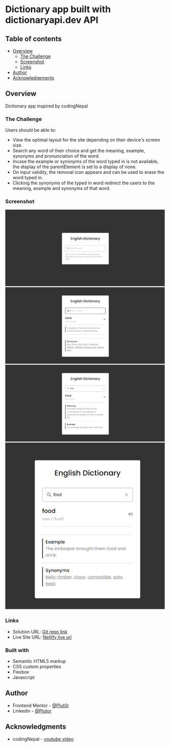 # Dictionary app built with dictionaryapi.dev API

## Table of contents

- [Overview](#overview)
  - [The Challenge](#the-challenge)
  - [Screenshot](#screenshot)
  - [Links](#links)
- [Author](#author)
- [Acknowledgements](#acknowledgements)  


## Overview

Dictionary app inspired by codingNepal


### The Challenge

Users should be able to:

- View the optimal layout for the site depending on their device's screen size.
- Search any word of their choice and get the meaning, example, synonyms and pronunciation of the word.
- Incase the example or synonyms of the word typed in is not available, the display of the parentElement is set to a display of none.
- On input validity, the removal icon appears and can be used to erase the word typed in.
- Clicking the synonyms of the typed in word redirect the users to the meaning, example and synonyms of that word.

### Screenshot

![preview](./resources/screenshots/dictionary-preview.png)
![preview](./resources/screenshots/dictionary-preview-1.png)
![preview](./resources/screenshots/dictionary-preview-2.png)
![preview](./resources/screenshots/dictionary-preview-3.png)

### Links

- Solution URL: [Git repo link](https://github.com/Plut0r/dictionary-app)
- Live Site URL: [Netlify live url](https://blogr-page-plut0r.netlify.app/)


### Built with

- Semantic HTML5 markup
- CSS custom properties
- Flexbox
- Javascript


## Author

- Frontend Mentor - [@Plut0r](https://www.frontendmentor.io/profile/Plut0r)
- Linkedin - [@Plutor](https://www.linkedin.com/in/plut0r)


## Acknowledgments

- codingNepal - [youtube video](https://youtu.be/uqgCF3JIHkA)


